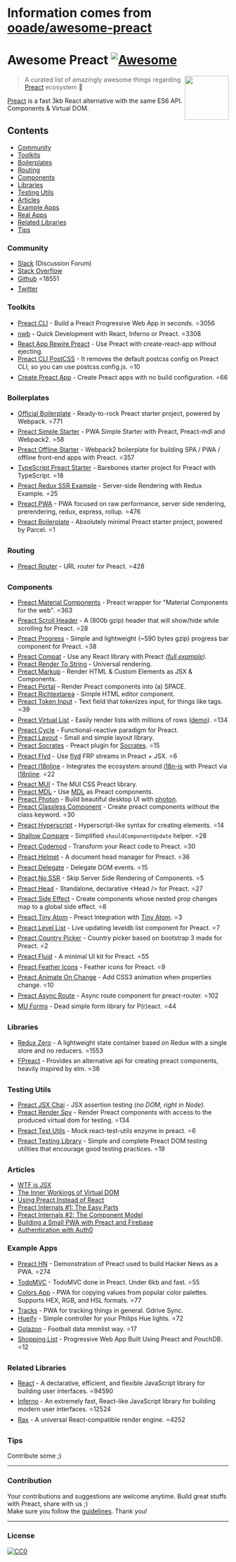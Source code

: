 # Information comes from [ooade/awesome-preact](https://github.com/ooade/awesome-preact)
# Awesome Preact [![Awesome](https://cdn.rawgit.com/sindresorhus/awesome/d7305f38d29fed78fa85652e3a63e154dd8e8829/media/badge.svg)](https://github.com/sindresorhus/awesome)

[<img src="https://rawgit.com/ooade/awesome-preact/master/preact-logo.svg" align="right" width="100">](https://preactjs.com)

> A curated list of amazingly awesome things regarding [Preact](https://github.com/developit/preact) ecosystem :star2:

[Preact](https://github.com/developit/preact) is a fast 3kb React alternative with the same ES6 API. Components & Virtual DOM.

## Contents
- [Community](#community)
- [Toolkits](#toolkits)
- [Boilerplates](#boilerplates)
- [Routing](#routing)
- [Components](#components)
- [Libraries](#libraries)
- [Testing Utils](#testing-utils)
- [Articles](#articles)
- [Example Apps](#example-apps)
- [Real Apps](https://preactjs.com/about/we-are-using)
- [Related Libraries](#related-libraries)
- [Tips](#tips)

### Community
- [Slack](https://preact-slack.now.sh) (Discussion Forum)
- [Stack Overflow](https://stackoverflow.com/questions/tagged/preact)
- [Github](https://github.com/developit/preact) :star:18551
- [Twitter](https://twitter.com/preactjs)

### Toolkits
- [Preact CLI](https://github.com/developit/preact-cli) - Build a Preact Progressive Web App in seconds. :star:3056
- [nwb](https://github.com/insin/nwb) - Quick Development with React, Inferno or Preact. :star:3308
- [React App Rewire Preact](https://github.com/timarney/react-app-rewired/tree/master/packages/react-app-rewire-preact) - Use Preact with create-react-app without ejecting.
- [Preact CLI PostCSS](https://github.com/SaraVieira/preact-cli-postcss) - It removes the default postcss config on Preact CLI, so you can use postcss.config.js. :star:10
- [Create Preact App](https://github.com/just-boris/create-preact-app) - Create Preact apps with no build configuration. :star:66

### Boilerplates
- [Official Boilerplate](https://github.com/developit/preact-boilerplate) - Ready-to-rock Preact starter project, powered by Webpack. :star:771
- [Preact Simple Starter](https://github.com/ooade/PreactSimpleStarter) - PWA Simple Starter with Preact, Preact-mdl and Webpack2. :star:58
- [Preact Offline Starter](https://github.com/lukeed/preact-starter) - Webpack2 boilerplate for building SPA / PWA / offline front-end apps with Preact. :star:357
- [TypeScript Preact Starter](https://github.com/nickytonline/ts-preact-starter) - Barebones starter project for Preact with TypeScript. :star:18
- [Preact Redux SSR Example](https://github.com/csbun/preact-redux-ssr-example) - Server-side Rendering with Redux Example. :star:25
- [Preact PWA](https://github.com/ezekielchentnik/preact-pwa) - PWA focused on raw performance, server side rendering, prerendering, redux, express, rollup. :star:476
- [Preact Boilerplate](https://github.com/therealparmesh/preact-boilerplate) - Absolutely minimal Preact starter project, powered by Parcel. :star:1

### Routing
- [Preact Router](https://github.com/developit/preact-router) - URL router for Preact. :star:428

### Components
- [Preact Material Components](https://github.com/prateekbh/preact-material-components) - Preact wrapper for "Material Components for the web". :star:363
- [Preact Scroll Header](https://github.com/lukeed/preact-scroll-header) - A (800b gzip) header that will show/hide while scrolling for Preact. :star:28
- [Preact Progress](https://github.com/lukeed/preact-progress) - Simple and lightweight (~590 bytes gzip) progress bar component for Preact. :star:38
- [Preact Compat](https://git.io/preact-compat) - Use any React library with Preact *([full example](http://git.io/preact-compat-example))*.
- [Preact Render To String](https://git.io/preact-render-to-string) - Universal rendering.
- [Preact Markup](https://git.io/preact-markup) - Render HTML & Custom Elements as JSX & Components.
- [Preact Portal](https://git.io/preact-portal) - Render Preact components into (a) SPACE.
- [Preact Richtextarea](https://git.io/preact-richtextarea) - Simple HTML editor component.
- [Preact Token Input](https://github.com/developit/preact-token-input) - Text field that tokenizes input, for things like tags. :star:39
- [Preact Virtual List](https://github.com/developit/preact-virtual-list) - Easily render lists with millions of rows ([demo](https://jsfiddle.net/developit/qqan9pdo/)). :star:134
- [Preact Cycle](https://git.io/preact-cycle) - Functional-reactive paradigm for Preact.
- [Preact Layout](https://download.github.io/preact-layout/) - Small and simple layout library.
- [Preact Socrates](https://github.com/matthewmueller/preact-socrates) - Preact plugin for [Socrates](http://github.com/matthewmueller/socrates). :star:15
- [Preact Flyd](https://github.com/xialvjun/preact-flyd) - Use [flyd](https://github.com/paldepind/flyd) FRP streams in Preact + JSX. :star:6
- [Preact I18nline](https://github.com/download/preact-i18nline) - Integrates the ecosystem around [i18n-js](https://github.com/everydayhero/i18n-js) with Preact via [i18nline](https://github.com/download/i18nline). :star:22
- [Preact MUI](https://git.io/v1aVO) - The MUI CSS Preact library.
- [Preact MDL](https://git.io/preact-mdl) - Use [MDL](https://getmdl.io) as Preact components.
- [Preact Photon](https://git.io/preact-photon) - Build beautiful desktop UI with [photon](http://photonkit.com).
- [Preact Classless Component](https://github.com/ld0rman/preact-classless-component) - Create preact components without the class keyword. :star:30
- [Preact Hyperscript](https://github.com/queckezz/preact-hyperscript) - Hyperscript-like syntax for creating elements. :star:14
- [Shallow Compare](https://github.com/tkh44/shallow-compare) - Simplified `shouldComponentUpdate` helper. :star:28
- [Preact Codemod](https://github.com/vutran/preact-codemod) - Transform your React code to Preact. :star:30
- [Preact Helmet](https://github.com/download/preact-helmet) - A document head manager for Preact. :star:36
- [Preact Delegate](https://github.com/NekR/preact-delegate) - Delegate DOM events. :star:15
- [Preact No SSR](https://github.com/gufsky/preact-no-ssr) - Skip Server Side Rendering of Components. :star:5
- [Preact Head](https://github.com/matthewmueller/preact-head) - Standalone, declarative \<Head /\> for Preact. :star:27
- [Preact Side Effect](https://github.com/ooade/preact-side-effect) - Create components whose nested prop changes map to a global side effect. :star:8
- [Preact Tiny Atom](https://github.com/KwanMan/preact-tiny-atom) - Preact Integration with [Tiny Atom](https://github.com/qubitproducts/tiny-atom). :star:3
- [Preact Level List](https://github.com/juliangruber/preact-level-list) - Live updating leveldb list component for Preact. :star:7
- [Preact Country Picker](https://github.com/bboydflo/flagstrap-preact) - Country picker based on bootstrap 3 made for Preact. :star:2
- [Preact Fluid](https://github.com/ajainvivek/preact-fluid) - A minimal UI kit for Preact. :star:55
- [Preact Feather Icons](https://github.com/ForsakenHarmony/preact-feather) - Feather icons for Preact. :star:9
- [Preact Animate On Change](https://github.com/Sobesednik/preact-animate-on-change) - Add CSS3 animation when properties change. :star:10
- [Preact Async Route](https://github.com/prateekbh/preact-async-route) - Async route component for preact-router. :star:102
- [MU Forms](https://github.com/mobiushorizons/mu-forms) - Dead simple form library for P(r)eact. :star:44

### Libraries
- [Redux Zero](https://github.com/concretesolutions/redux-zero) - A lightweight state container based on Redux with a single store and no reducers. :star:1553
- [FPreact](https://github.com/UnwrittenFun/fpreact) - Provides an alternative api for creating preact components, heavily inspired by elm. :star:36

### Testing Utils
- [Preact JSX Chai](https://git.io/preact-jsx-chai) - JSX assertion testing _(no DOM, right in Node)_.
- [Preact Render Spy](https://github.com/mzgoddard/preact-render-spy) - Render Preact components with access to the produced virtual dom for testing. :star:134
- [Preact Test Utils](https://github.com/windyGex/preact-test-utils) - Mock react-test-utils enzyme in preact. :star:6
- [Preact Testing Library](https://github.com/antoaravinth/preact-testing-library) - Simple and complete Preact DOM testing utilities that encourage good testing practices. :star:19

### Articles
- [WTF is JSX](https://jasonformat.com/wtf-is-jsx/)
- [The Inner Workings of Virtual DOM](https://medium.com/@rajaraodv/the-inner-workings-of-virtual-dom-666ee7ad47cf)
- [Using Preact Instead of React](https://medium.com/@rajaraodv/using-preact-instead-of-react-70f40f53107c)
- [Preact Internals #1: The Easy Parts](https://medium.com/@asolove/preact-internals-1-the-easy-parts-3a081fa36205#.twnc3doig)
- [Preact Internals #2: The Component Model](https://medium.com/@asolove/preact-internals-2-the-component-model-36a05e32957b#.8zyec2y9v)
- [Building a Small PWA with Preact and Firebase](https://dandenney.com/posts/front-end-dev/building-a-small-pwa-with-preact-and-firebase)
- [Authentication with Auth0](https://auth0.com/blog/preact-authentication-tutorial)

### Example Apps
- [Preact HN](https://github.com/kristoferbaxter/preact-hn) - Demonstration of Preact used to build Hacker News as a PWA. :star:274
- [TodoMVC](https://github.com/developit/preact-todomvc) - TodoMVC done in Preact. Under 6kb and fast. :star:55
- [Colors App](https://github.com/lukeed/colors-app) - PWA for copying values from popular color palettes. Supports HEX, RGB, and HSL formats. :star:77
- [Tracks](https://github.com/jordic/tracks_preact/) - PWA for tracking things in general. Gdrive Sync.
- [Hueify](https://github.com/kvartborg/hueify) - Simple controller for your Philips Hue lights. :star:72
- [Golazon](https://github.com/sobstel/golazon) - Football data mnmlist way. :star:17
- [Shopping List](https://github.com/ibm-watson-data-lab/shopping-list-preact-pouchdb) - Progressive Web App Built Using Preact and PouchDB. :star:12

### Related Libraries
- [React](https://github.com/facebook/react) - A declarative, efficient, and flexible JavaScript library for building user interfaces. :star:94590
- [Inferno](https://github.com/infernojs/inferno) - An extremely fast, React-like JavaScript library for building modern user interfaces. :star:12524
- [Rax](https://github.com/alibaba/rax) - A universal React-compatible render engine. :star:4252

### Tips
Contribute some ;)

---
### Contribution
Your contributions and suggestions are welcome anytime. Build great stuffs with Preact, share with us ;) <br/>
Make sure you follow the [guidelines](/contributing.md). Thank you!

---
### License
[![CC0](http://mirrors.creativecommons.org/presskit/buttons/88x31/svg/cc-zero.svg)](http://creativecommons.org/publicdomain/zero/1.0/)


